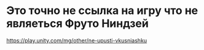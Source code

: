 # Это точно не ссылка на игру что не являеться Фруто Ниндзей                
https://play.unity.com/mg/other/ne-upusti-vkusniashku
